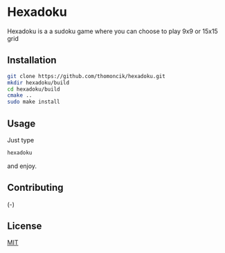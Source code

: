 # Hexadoku

Hexadoku is a a sudoku game where you can choose to play 9x9 or 15x15 grid

## Installation

```bash
git clone https://github.com/thomoncik/hexadoku.git
mkdir hexadoku/build
cd hexadoku/build
cmake ..
sudo make install
```

## Usage

Just type
```bash
hexadoku
```
and enjoy.

## Contributing
(-)

## License
[MIT](https://choosealicense.com/licenses/mit/)
